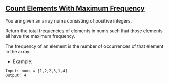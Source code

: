 ## [Count Elements With Maximum Frequency](https://leetcode.com/problems/count-elements-with-maximum-frequency/description/)

You are given an array nums consisting of positive integers.

Return the total frequencies of elements in nums such that those elements all have the maximum frequency.

The frequency of an element is the number of occurrences of that element in the array.



- Example:
```
Input: nums = [1,2,2,3,1,4]
Output: 4
```
